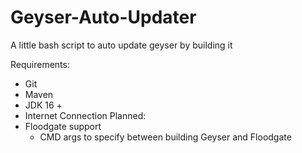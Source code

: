 # Geyser-Auto-Updater
A little bash script to auto update geyser by building it

Requirements:
- Git
- Maven
- JDK 16 +
- Internet Connection
Planned:
- Floodgate support
  - CMD args to specify between building Geyser and Floodgate
